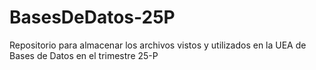 # BasesDeDatos-25P
Repositorio para almacenar los archivos vistos y utilizados en la UEA  de Bases de Datos en el trimestre 25-P
